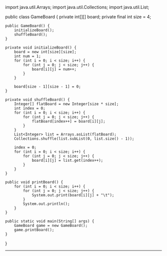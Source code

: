 import java.util.Arrays;
import java.util.Collections;
import java.util.List;

public class GameBoard {
    private int[][] board;
    private final int size = 4; 

    public GameBoard() {
        initializeBoard();
        shuffleBoard();
    }

    private void initializeBoard() {
        board = new int[size][size];
        int num = 1;
        for (int i = 0; i < size; i++) {
            for (int j = 0; j < size; j++) {
                board[i][j] = num++;
            }
        }
        
        board[size - 1][size - 1] = 0;
    }

    private void shuffleBoard() {
        Integer[] flatBoard = new Integer[size * size];
        int index = 0;
        for (int i = 0; i < size; i++) {
            for (int j = 0; j < size; j++) {
                flatBoard[index++] = board[i][j];
            }
        }
        List<Integer> list = Arrays.asList(flatBoard);
        Collections.shuffle(list.subList(0, list.size() - 1));

        index = 0;
        for (int i = 0; i < size; i++) {
            for (int j = 0; j < size; j++) {
                board[i][j] = list.get(index++);
            }
        }
    }

    public void printBoard() {
        for (int i = 0; i < size; i++) {
            for (int j = 0; j < size; j++) {
                System.out.print(board[i][j] + "\t");
            }
            System.out.println();
        }
    }

    public static void main(String[] args) {
        GameBoard game = new GameBoard();
        game.printBoard();
    }
}
****
